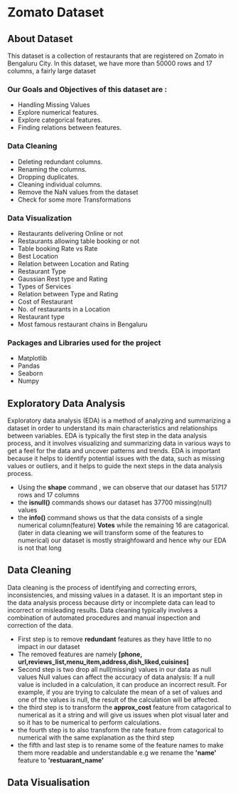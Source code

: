# Zomato Dataset
## About Dataset
This dataset is a collection of restaurants that are registered on Zomato in Bengaluru City. In this dataset, we have more than 50000 rows and 17 columns, a fairly large dataset
### Our Goals and Objectives of this dataset are :
- Handling Missing Values
- Explore numerical features.
- Explore categorical features.
- Finding relations between features.
### Data Cleaning
- Deleting redundant columns.
- Renaming the columns.
- Dropping duplicates.
- Cleaning individual columns.
- Remove the NaN values from the dataset
- Check for some more Transformations
### Data Visualization
- Restaurants delivering Online or not
- Restaurants allowing table booking or not
- Table booking Rate vs Rate
- Best Location
- Relation between Location and Rating
- Restaurant Type
- Gaussian Rest type and Rating
- Types of Services
- Relation between Type and Rating
- Cost of Restaurant
- No. of restaurants in a Location
- Restaurant type
- Most famous restaurant chains in Bengaluru

### Packages and Libraries used for the project
- Matplotlib
- Pandas
-  Seaborn
-  Numpy 

## Exploratory Data Analysis
Exploratory data analysis (EDA) is a method of analyzing and summarizing a dataset in order to understand its main characteristics and relationships between variables. EDA is typically the first step in the data analysis process, and it involves visualizing and summarizing data in various ways to get a feel for the data and uncover patterns and trends. EDA is important because it helps to identify potential issues with the data, such as missing values or outliers, and it helps to guide the next steps in the data analysis process.
- Using the **shape** command , we can observe that our dataset has 51717 rows and 17 columns
- the **isnull()** commands shows our dataset has 37700 missing(null) values
- the **info()** command shows us that the data consists of a single numerical column(feature) **Votes** while the remaining 16 are catagorical.(later in data cleaning we will transform some of the features to numerical)
our dataset is mostly straighfoward and hence why our EDA is not that long 
## Data Cleaning
Data cleaning is the process of identifying and correcting errors, inconsistencies, and missing values in a dataset. It is an important step in the data analysis process because dirty or incomplete data can lead to incorrect or misleading results. Data cleaning typically involves a combination of automated procedures and manual inspection and correction of the data.
- First step is to remove **redundant** features as they have little to no impact in our dataset
- The removed features are namely **[phone, url,reviews_list,menu_item,address,dish_liked,cuisines]**
- Second step is two drop all null(missing) values in our data as null values Null values can affect the accuracy of data analysis: If a null value is included in a calculation, it can produce an incorrect result. For example, if you are trying to calculate the mean of a set of values and one of the values is null, the result of the calculation will be affected.
- the third step is to transform the **approx_cost** feature from catagorical to numerical as it a string and will give us issues when plot visual later and so it has to be numerical to perform calculations.
- the fourth step is to also transform the rate feature from catagorical to numerical with the same explanation as the third step
- the fifth and last step is to rename some of the feature names to make them more readable and understandable e.g we rename the **'name'** feature to **'restuarant_name'**
## Data Visualisation




